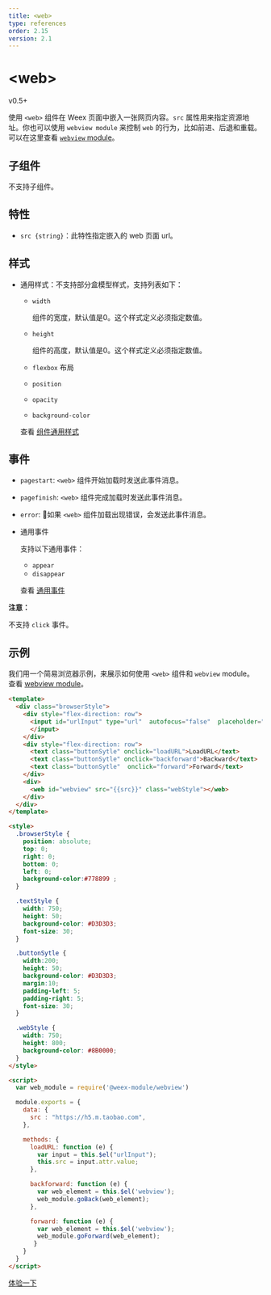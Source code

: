 ```yaml
---
title: <web>
type: references
order: 2.15
version: 2.1
---
```


# &lt;web&gt;

<span class="weex-version">v0.5+</span>

使用 `<web>` 组件在 Weex 页面中嵌入一张网页内容。`src` 属性用来指定资源地址。你也可以使用 `webview module` 来控制 `web` 的行为，比如前进、后退和重载。可以在这里查看 [`webview` module](../modules/webview.html)。

## 子组件

不支持子组件。

## 特性

- `src {string}`：此特性指定嵌入的 web 页面 url。

## 样式

- 通用样式：不支持部分盒模型样式，支持列表如下：

  - `width`

    组件的宽度，默认值是0。这个样式定义必须指定数值。
    
  - `height`

    组件的高度，默认值是0。这个样式定义必须指定数值。
    
  - `flexbox` 布局
  - `position`
  - `opacity`
  - `background-color`

  查看 [组件通用样式](../common-style.html)

## 事件

- `pagestart`: `<web>` 组件开始加载时发送此事件消息。
- `pagefinish`: `<web>` 组件完成加载时发送此事件消息。
- `error`: 如果 `<web>` 组件加载出现错误，会发送此事件消息。

- 通用事件

  支持以下通用事件：
  - `appear`
  - `disappear`

  查看 [通用事件](../common-event.html)

**注意：**

不支持 `click` 事件。

## 示例

我们用一个简易浏览器示例，来展示如何使用 `<web>` 组件和 `webview` module。 查看 [webview module](../modules/webview.html)。

```html
<template>
  <div class="browserStyle">
    <div style="flex-direction: row">
      <input id="urlInput" type="url"  autofocus="false"  placeholder="input url" onchange="change" oninput="input" class="textStyle"   value="https://www.baidu.com">
      </input>
    </div>
    <div style="flex-direction: row">
      <text class="buttonSytle" onclick="loadURL">LoadURL</text>
      <text class="buttonSytle" onclick="backforward">Backward</text>
      <text class="buttonSytle"  onclick="forward">Forward</text>
    </div>
    <div>
      <web id="webview" src="{{src}}" class="webStyle"></web>
    </div>
  </div>
</template>

<style>
  .browserStyle {
    position: absolute;
    top: 0;
    right: 0;
    bottom: 0;
    left: 0;
    background-color:#778899 ;
  }

  .textStyle {
    width: 750;
    height: 50;
    background-color: #D3D3D3;
    font-size: 30;
  }

  .buttonSytle {
    width:200;
    height: 50;
    background-color: #D3D3D3;
    margin:10;
    padding-left: 5;
    padding-right: 5;
    font-size: 30;
  }

  .webStyle {
    width: 750;
    height: 800;
    background-color: #8B0000;
  }
</style>

<script>
  var web_module = require('@weex-module/webview')

  module.exports = {
    data: {
      src : "https://h5.m.taobao.com",
    },

    methods: {
      loadURL: function (e) {
        var input = this.$el("urlInput");
        this.src = input.attr.value;
      },

      backforward: function (e) {
        var web_element = this.$el('webview');
        web_module.goBack(web_element);
      },

      forward: function (e) {
        var web_element = this.$el('webview');
        web_module.goForward(web_element);
       }
    }
  }
</script>
```

[体验一下](http://dotwe.org/84741a6befeb0f1e5ce11b47ecf1123f)
